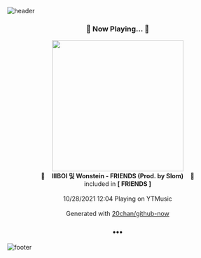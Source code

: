 ![header](https://capsule-render.vercel.app/api?type=wave&height=170&section=header&text=Hi.%20I'm%20SHIFT&fontColor=090707&fontAlignX=45&fontAlignY=65&fontSize=100)

<h3 align="center">🎵 Now Playing... 🎵</h3>
<p align="center">
  <a href="https://music.youtube.com/watch?v=IabVAAbTIro">
    <img width="300" src="https://lh3.googleusercontent.com/vZtcMFRc4hKVb8_TIls6cL02d7e3Nhl64qk1zVrwO9apjIHUEV7snSd8YCl5uuO939P5tGRqsayM73gY">
  </a>
  <br>
  🎵&nbsp&nbsp&nbsp <b>lIlBOI 및 Wonstein - FRIENDS (Prod. by Slom)</b> &nbsp&nbsp&nbsp🎵
  <br>
  included in <b>[ FRIENDS ]</b>
  
  <br />
  <br />
  10/28/2021 12:04 Playing on YTMusic
  <br />
  <br />
  Generated with <a href="https://github.com/20chan/github-now">20chan/github-now</a>
</p>

<h3 align="center">•••</h3>

![footer](https://capsule-render.vercel.app/api?type=wave&height=150&section=footer)
